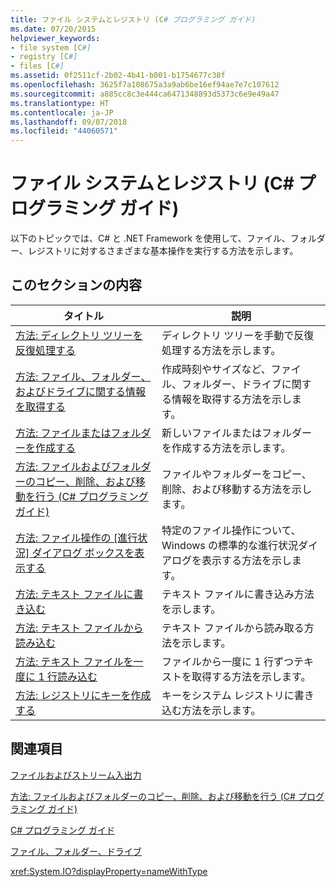 ```yaml
---
title: ファイル システムとレジストリ (C# プログラミング ガイド)
ms.date: 07/20/2015
helpviewer_keywords:
- file system [C#]
- registry [C#]
- files [C#]
ms.assetid: 0f2511cf-2b02-4b41-b001-b1754677c38f
ms.openlocfilehash: 3625f7a108675a3a9ab6be16ef94ae7e7c107612
ms.sourcegitcommit: a885cc8c3e444ca6471348893d5373c6e9e49a47
ms.translationtype: HT
ms.contentlocale: ja-JP
ms.lasthandoff: 09/07/2018
ms.locfileid: "44060571"
---
```

# <a name="file-system-and-the-registry-c-programming-guide"></a>ファイル システムとレジストリ (C# プログラミング ガイド)
以下のトピックでは、C# と .NET Framework を使用して、ファイル、フォルダー、レジストリに対するさまざまな基本操作を実行する方法を示します。  
  
## <a name="in-this-section"></a>このセクションの内容  
  
|**タイトル**|**説明**|  
|---------------|---------------------|  
|[方法: ディレクトリ ツリーを反復処理する](../../../csharp/programming-guide/file-system/how-to-iterate-through-a-directory-tree.md)|ディレクトリ ツリーを手動で反復処理する方法を示します。|  
|[方法: ファイル、フォルダー、およびドライブに関する情報を取得する](../../../csharp/programming-guide/file-system/how-to-get-information-about-files-folders-and-drives.md)|作成時刻やサイズなど、ファイル、フォルダー、ドライブに関する情報を取得する方法を示します。|  
|[方法: ファイルまたはフォルダーを作成する](../../../csharp/programming-guide/file-system/how-to-create-a-file-or-folder.md)|新しいファイルまたはフォルダーを作成する方法を示します。|  
|[方法: ファイルおよびフォルダーのコピー、削除、および移動を行う (C# プログラミング ガイド)](../../../csharp/programming-guide/file-system/how-to-copy-delete-and-move-files-and-folders.md)|ファイルやフォルダーをコピー、削除、および移動する方法を示します。|  
|[方法: ファイル操作の [進行状況] ダイアログ ボックスを表示する](../../../csharp/programming-guide/file-system/how-to-provide-a-progress-dialog-box-for-file-operations.md)|特定のファイル操作について、Windows の標準的な進行状況ダイアログを表示する方法を示します。|  
|[方法: テキスト ファイルに書き込む](../../../csharp/programming-guide/file-system/how-to-write-to-a-text-file.md)|テキスト ファイルに書き込み方法を示します。|  
|[方法: テキスト ファイルから読み込む](../../../csharp/programming-guide/file-system/how-to-read-from-a-text-file.md)|テキスト ファイルから読み取る方法を示します。|  
|[方法: テキスト ファイルを一度に 1 行読み込む](../../../csharp/programming-guide/file-system/how-to-read-a-text-file-one-line-at-a-time.md)|ファイルから一度に 1 行ずつテキストを取得する方法を示します。|  
|[方法: レジストリにキーを作成する](../../../csharp/programming-guide/file-system/how-to-create-a-key-in-the-registry.md)|キーをシステム レジストリに書き込む方法を示します。|  
  
## <a name="related-sections"></a>関連項目  
 [ファイルおよびストリーム入出力](../../../standard/io/index.md)  
  
 [方法: ファイルおよびフォルダーのコピー、削除、および移動を行う (C# プログラミング ガイド)](../../../csharp/programming-guide/file-system/how-to-copy-delete-and-move-files-and-folders.md)  
  
 [C# プログラミング ガイド](../../../csharp/programming-guide/index.md)  
  
 [ファイル、フォルダー、ドライブ](../../../csharp/programming-guide/file-system/index.md)  
  
 <xref:System.IO?displayProperty=nameWithType>
